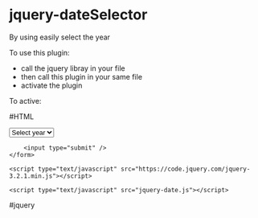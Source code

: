 # jquery-dateSelector
By using easily select the year

To use this plugin:
* call the jquery libray in your file
* then call this plugin in your same file
* activate the plugin



To active:

#HTML
<!DOCTYPE HTML>
<html lang="en-US">
<head>
	<meta charset="UTF-8">
	<title></title>
</head>
<body>
	<form action="" method="post"> 
		<select name="year" id="year"> 
			<option value="" id="myoptions">Select year</option>
		</select>
		
		<input type="submit" />
	</form>
  
	<script type="text/javascript" src="https://code.jquery.com/jquery-3.2.1.min.js"></script>
	
	<script type="text/javascript" src="jquery-date.js"></script>
	
	
</body>
</html>


#jquery
<script> 
  $('#year').dateSelector({
    startDate: '1980'
  });
</script>
